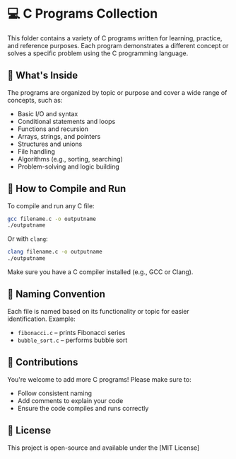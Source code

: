 
# 💻 C Programs Collection

This folder contains a variety of C programs written for learning, practice, and reference purposes. Each program demonstrates a different concept or solves a specific problem using the C programming language.

## 📁 What's Inside

The programs are organized by topic or purpose and cover a wide range of concepts, such as:

- Basic I/O and syntax
- Conditional statements and loops
- Functions and recursion
- Arrays, strings, and pointers
- Structures and unions
- File handling
- Algorithms (e.g., sorting, searching)
- Problem-solving and logic building

## 🔧 How to Compile and Run

To compile and run any C file:

```bash
gcc filename.c -o outputname
./outputname
````

Or with `clang`:

```bash
clang filename.c -o outputname
./outputname
```

Make sure you have a C compiler installed (e.g., GCC or Clang).

## 📌 Naming Convention

Each file is named based on its functionality or topic for easier identification.
Example:

* `fibonacci.c` – prints Fibonacci series
* `bubble_sort.c` – performs bubble sort

## 🤝 Contributions

You're welcome to add more C programs!
Please make sure to:

* Follow consistent naming
* Add comments to explain your code
* Ensure the code compiles and runs correctly

## 📄 License

This project is open-source and available under the [MIT License]


